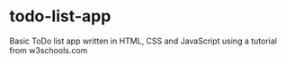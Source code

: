 # todo-list-app

 Basic ToDo list app written in HTML, CSS and JavaScript using a tutorial from w3schools.com

